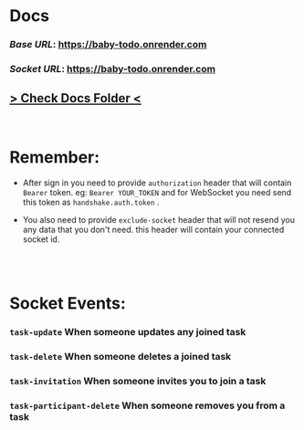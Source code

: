 # Docs

### _Base URL_: https://baby-todo.onrender.com

### _Socket URL_: https://baby-todo.onrender.com

## **[> Check Docs Folder <](https://github.com/BabyDevs/Todo-App.backend/blob/master/docs)**

<br/>

# Remember:

- After sign in you need to provide `authorization` header that will contain `Bearer` token. eg: `Bearer YOUR_TOKEN` and for WebSocket you need send this token as `handshake.auth.token` .

- You also need to provide `exclude-socket` header that will not resend you any data that you don't need. this header will contain your connected socket id.

<br/>
<br/>

# Socket Events:

### `task-update` When someone updates any joined task

### `task-delete` When someone deletes a joined task

### `task-invitation` When someone invites you to join a task

### `task-participant-delete` When someone removes you from a task


